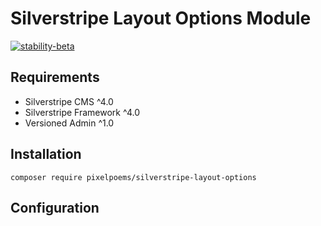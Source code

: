 # Silverstripe Layout Options Module
[![stability-beta](https://img.shields.io/badge/stability-beta-33bbff.svg)](https://github.com/mkenney/software-guides/blob/master/STABILITY-BADGES.md#beta)

## Requirements

* Silverstripe CMS ^4.0
* Silverstripe Framework ^4.0
* Versioned Admin ^1.0

## Installation
```
composer require pixelpoems/silverstripe-layout-options
```

## Configuration
